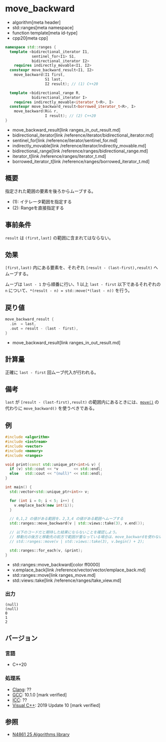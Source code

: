# move_backward
* algorithm[meta header]
* std::ranges[meta namespace]
* function template[meta id-type]
* cpp20[meta cpp]

```cpp
namespace std::ranges {
  template <bidirectional_iterator I1,
            sentinel_for<I1> S1,
            bidirectional_iterator I2>
    requires indirectly_movable<I1, I2>
  constexpr move_backward_result<I1, I2>
    move_backward(I1 first,
                  S1 last,
                  I2 result); // (1) C++20

  template <bidirectional_range R,
            bidirectional_iterator I>
    requires indirectly_movable<iterator_t<R>, I>
  constexpr move_backward_result<borrowed_iterator_t<R>, I>
    move_backward(R&& r,
                  I result); // (2) C++20
}
```
* move_backward_result[link ranges_in_out_result.md]
* bidirectional_iterator[link /reference/iterator/bidirectional_iterator.md]
* sentinel_for[link /reference/iterator/sentinel_for.md]
* indirectly_movable[link /reference/iterator/indirectly_movable.md]
* bidirectional_range[link /reference/ranges/bidirectional_range.md]
* iterator_t[link /reference/ranges/iterator_t.md]
* borrowed_iterator_t[link /reference/ranges/borrowed_iterator_t.md]

## 概要
指定された範囲の要素を後ろからムーブする。

- (1): イテレータ範囲を指定する
- (2): Rangeを直接指定する

## 事前条件
`result` は `(first,last]` の範囲に含まれてはならない。


## 効果
`[first,last)` 内にある要素を、それぞれ `[result - (last-first),result)` へムーブする。

ムーブは `last - 1` から順番に行い、1 以上 `last - first` 以下であるそれぞれの `n` について、`*(result - n) = std::move(*(last - n))` を行う。


## 戻り値
```cpp
move_backward_result {
  .in  = last,
  .out = result - (last - first),
}
```
* move_backward_result[link ranges_in_out_result.md]

## 計算量
正確に `last - first` 回ムーブ代入が行われる。


## 備考
`last` が `[result - (last-first),result)` の範囲内にあるときには、[`move()`](move.md) の代わりに `move_backward()` を使うべきである。


## 例
```cpp example
#include <algorithm>
#include <iostream>
#include <vector>
#include <memory>
#include <ranges>

void print(const std::unique_ptr<int>& v) {
  if (v) std::cout << *v       << std::endl;
  else   std::cout << "(null)" << std::endl;
}

int main() {
  std::vector<std::unique_ptr<int>> v;

  for (int i = 0; i < 5; i++) {
    v.emplace_back(new int(i));
  }

  // 0,1,2 の値がある範囲を、2,3,4 の値がある範囲へムーブする
  std::ranges::move_backward(v | std::views::take(3), v.end());

  // 以下のコードだと期待した結果にならないことを確認しよう。
  // 移動元の後方と移動先の前方で範囲が重なっている場合は、move_backwardを使わないといけない
  // std::ranges::move(v | std::views::take(3), v.begin() + 2);

  std::ranges::for_each(v, &print);
}
```
* std::ranges::move_backward[color ff0000]
* v.emplace_back[link /reference/vector/vector/emplace_back.md]
* std::ranges::move[link ranges_move.md]
* std::views::take[link /reference/ranges/take_view.md]

### 出力
```
(null)
(null)
0
1
2
```

## バージョン
### 言語
- C++20

### 処理系
- [Clang](/implementation.md#clang): ??
- [GCC](/implementation.md#gcc): 10.1.0 [mark verified]
- [ICC](/implementation.md#icc): ??
- [Visual C++](/implementation.md#visual_cpp): 2019 Update 10 [mark verified]

## 参照
- [N4861 25 Algorithms library](https://timsong-cpp.github.io/cppwp/n4861/algorithms)
